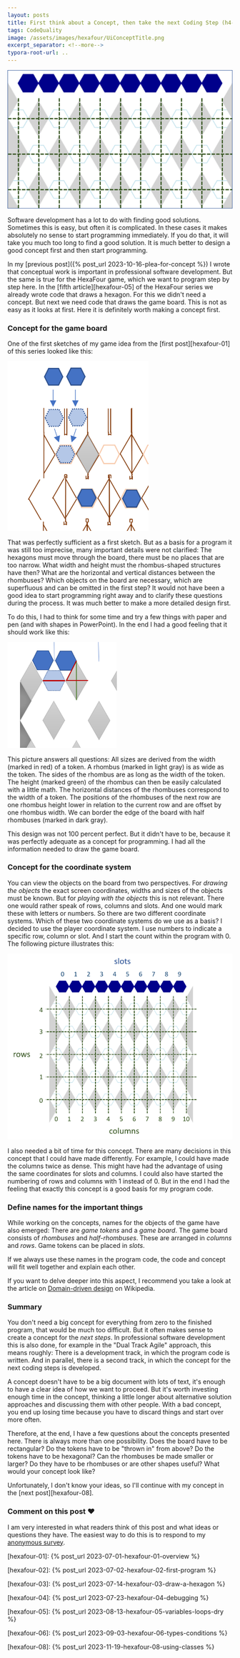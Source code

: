 ```yaml
---
layout: posts
title: First think about a Concept, then take the next Coding Step (h4-07)       
tags: CodeQuality 
image: /assets/images/hexafour/UiConceptTitle.png
excerpt_separator: <!--more-->
typora-root-url: ..
---
```


<img src="/assets/images/hexafour/UiConceptTitle.png" alt="A game board with blue hexagons on top." style="zoom:78%;" />

Software development has a lot to do with finding good solutions. Sometimes this is easy, but often it is complicated. In these cases it makes absolutely no sense to start programming immediately. If you do that, it will take you much too long to find a good solution. It is much better to design a good concept first and then start programming.

<!--more-->

In my [previous post]({% post_url 2023-10-16-plea-for-concept %}) I wrote that conceptual work is important in professional software development. But the same is true for the HexaFour game, which we want to program step by step here. In the [fifth article][hexafour-05] of the HexaFour series we already wrote code that draws a hexagon. For this we didn't need a concept. But next we need code that draws the game board. This is not as easy as it looks at first. Here it is definitely worth making a concept first.

### Concept for the game board

One of the first sketches of my game idea from the [first post][hexafour-01] of this series looked like this:

<img src="/assets/images/hexafour/UiConceptBoardIdea1.png" alt="Drawing of the first game idea with lots of lines and hexagons." style="zoom:60%;" />

That was perfectly sufficient as a first sketch. But as a basis for a program it was still too imprecise, many important details were not clarified: The hexagons must move through the board, there must be no places that are too narrow. What width and height must the rhombus-shaped structures have then? What are the horizontal and vertical distances between the rhombuses? Which objects on the board are necessary, which are superfluous and can be omitted in the first step? It would not have been a good idea to start programming right away and to clarify these questions during the process. It was much better to make a more detailed design first.

To do this, I had to think for some time and try a few things with paper and pen (and with shapes in PowerPoint). In the end I had a good feeling that it should work like this:

<img src="/assets/images/hexafour/UiConceptBoardIdea2.png" alt="Drawing that only contains the really essential things and emphasizes equal lengths." style="zoom:65%;" />

This picture answers all questions: All sizes are derived from the width (marked in red) of a token. A rhombus (marked in light gray) is as wide as the token. The sides of the rhombus are as long as the width of the token. The height (marked green) of the rhombus can then be easily calculated with a little math. The horizontal distances of the rhombuses correspond to the width of a token. The positions of the rhombuses of the next row are one rhombus height lower in relation to the current row and are offset by one rhombus width. We can border the edge of the board with half rhombuses (marked in dark gray). 

This design was not 100 percent perfect. But it didn't have to be, because it was perfectly adequate as a concept for programming. I had all the information needed to draw the game board.


### Concept for the coordinate system

You can view the objects on the board from two perspectives. For *drawing the objects* the exact screen coordinates, widths and sizes of the objects must be known. But for *playing with the objects* this is not relevant. There one would rather speak of rows, columns and slots. And one would mark these with letters or numbers. So there are two different coordinate systems. Which of these two coordinate systems do we use as a basis? I decided to use the player coordinate system. I use numbers to indicate a specific row, column or slot. And I start the count within the program with 0. The following picture illustrates this:

<img src="/assets/images/hexafour/ConceptCoorSystem.png" alt="A picture with the board in the background. In the foreground, a green grid with integers at the edge. At the top, a row of hexagons whose positions are marked with slot numbers." style="zoom:60%;" />

I also needed a bit of time for this concept. There are many decisions in this concept that I could have made differently. For example, I could have made the columns twice as dense. This might have had the advantage of using the same coordinates for slots and columns. I could also have started the numbering of rows and columns with 1 instead of 0. But in the end I had the feeling that exactly this concept is a good basis for my program code.

### Define names for the important things

While working on the concepts, names for the objects of the game have also emerged: There are *game tokens* and a *game board*. The game board consists of *rhombuses* and *half-rhombuses*. These are arranged in *columns* and *rows*. Game tokens can be placed in *slots*. 

If we always use these names in the program code, the code and concept will fit well together and explain each other.

If you want to delve deeper into this aspect, I recommend you take a look at the article on [Domain-driven design](https://en.wikipedia.org/wiki/Domain-driven_design) on Wikipedia.

### Summary

You don't need a big concept for everything from zero to the finished program, that would be much too difficult. But it often makes sense to create a concept for the *next steps*. In professional software development this is also done, for example in the "Dual Track Agile" approach, this means roughly: There is a development track, in which the program code is written. And in parallel, there is a second track, in which the concept for the next coding steps is developed.

A concept doesn't have to be a big document with lots of text, it's enough to have a clear idea of how we want to proceed. But it's worth investing enough time in the concept, thinking a little longer about alternative solution approaches and discussing them with other people. With a bad concept, you end up losing time because you have to discard things and start over more often.

Therefore, at the end, I have a few questions about the concepts presented here. There is always more than one possibility. Does the board have to be rectangular? Do the tokens have to be "thrown in" from above? Do the tokens have to be hexagonal? Can the rhombuses be made smaller or larger? Do they have to be rhombuses or are other shapes useful? What would your concept look like?

Unfortunately, I don't know your ideas, so I'll continue with my concept in the [next post][hexafour-08]. 

### Comment on this post ❤️

I am very interested in what readers think of this post and what ideas or questions they have. The easiest way to do this is to respond to my [anonymous survey](https://forms.office.com/r/RifQwq7FNE).





[hexafour-01]: {% post_url 2023-07-01-hexafour-01-overview %}

[hexafour-02]: {% post_url 2023-07-02-hexafour-02-first-program %}

[hexafour-03]: {% post_url 2023-07-14-hexafour-03-draw-a-hexagon %}

[hexafour-04]: {% post_url 2023-07-23-hexafour-04-debugging %}

[hexafour-05]: {% post_url 2023-08-13-hexafour-05-variables-loops-dry %}

[hexafour-06]: {% post_url 2023-09-03-hexafour-06-types-conditions %}

[hexafour-08]: {% post_url 2023-11-19-hexafour-08-using-classes %}

